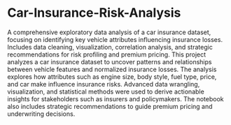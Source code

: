 # Car-Insurance-Risk-Analysis
A comprehensive exploratory data analysis of a car insurance dataset, focusing on identifying key vehicle attributes influencing insurance losses. Includes data cleaning, visualization, correlation analysis, and strategic recommendations for risk profiling and premium pricing.
This project analyzes a car insurance dataset to uncover patterns and relationships between vehicle features and normalized insurance losses. The analysis explores how attributes such as engine size, body style, fuel type, price, and car make influence insurance risks. Advanced data wrangling, visualization, and statistical methods were used to derive actionable insights for stakeholders such as insurers and policymakers. The notebook also includes strategic recommendations to guide premium pricing and underwriting decisions.
